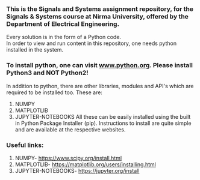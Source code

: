 ### This is the Signals and Systems assignment repository, for the Signals & Systems course at Nirma University, offered by the Department of Electrical Engineering.
Every solution is in the form of a Python code.<br>
In order to view and run content in this repository, one needs python installed in the system.<br>
### To install python, one can visit www.python.org. Please install Python3 and NOT Python2!<br>
In addition to python, there are other libraries, modules and API's which are required to be installed too. These are:
1. NUMPY
2. MATPLOTLIB
3. JUPYTER-NOTEBOOKS
All these can be easily installed using the built in Python Package Installer (pip). Instructions to install are quite simple and are available at the respective websites.<br>
### Useful links:
1. NUMPY- https://www.scipy.org/install.html
2. MATPLOTLIB- https://matplotlib.org/users/installing.html
3. JUPYTER-NOTEBOOKS- https://jupyter.org/install
